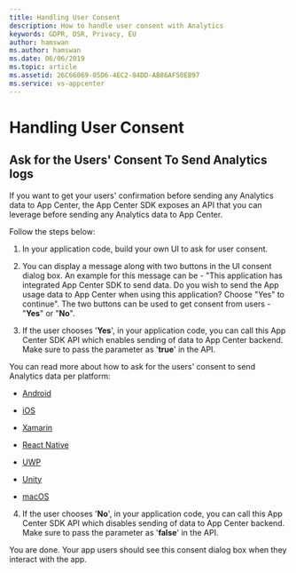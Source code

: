 ```yaml
---
title: Handling User Consent
description: How to handle user consent with Analytics
keywords: GDPR, DSR, Privacy, EU
author: hamswan
ms.author: hamswan
ms.date: 06/06/2019 
ms.topic: article 
ms.assetid: 26C66069-05D6-4EC2-84DD-AB86AF50EB97
ms.service: vs-appcenter
---
```


# Handling User Consent

## Ask for the Users' Consent To Send Analytics logs

If you want to get your users' confirmation before sending any Analytics data to App Center, the App Center SDK exposes an API that you can leverage before sending any Analytics data to App Center.

Follow the steps below:
1. In your application code, build your own UI to ask for user consent.

2. You can display a message along with two buttons in the UI consent dialog box. An example for this message can be - "This application has integrated App Center SDK to send data. Do you wish to send the App usage data to App Center when using this application? Choose "Yes" to continue". The two buttons can be used to get consent from users - "**Yes**" or "**No**". 

3. If the user chooses '**Yes**', in your application code, you can call this App Center SDK API which enables sending of data to App Center backend. Make sure to pass the parameter as '**true**' in the API.

You can read more about how to ask for the users' consent to send Analytics data per platform:
  
- [Android](https://docs.microsoft.com/en-us/appcenter/sdk/analytics/android#enable-or-disable-app-center-analytics-at-runtime)
- [iOS](https://docs.microsoft.com/en-us/appcenter/sdk/analytics/ios#enable-or-disable-app-center-analytics-at-runtime)

- [Xamarin](https://docs.microsoft.com/en-us/appcenter/sdk/analytics/xamarin#enable-or-disable-app-center-analytics-at-runtime)

- [React Native](https://docs.microsoft.com/en-us/appcenter/sdk/analytics/react-native#enable-or-disable-app-center-analytics-at-runtime)

- [UWP](https://docs.microsoft.com/en-us/appcenter/sdk/analytics/uwp#enable-or-disable-app-center-analytics-at-runtime)

- [Unity](https://docs.microsoft.com/en-us/appcenter/sdk/analytics/unity#enable-or-disable-app-center-analytics-at-runtime)

- [macOS](https://docs.microsoft.com/en-us/appcenter/sdk/analytics/macos#enable-or-disable-app-center-analytics-at-runtime)
    
4. If the user chooses '**No**', in your application code, you can call this App Center SDK API which disables sending of data to App Center backend. Make sure to pass the parameter as '**false**' in the API.


You are done. Your app users should see this consent dialog box when they interact with the app. 
